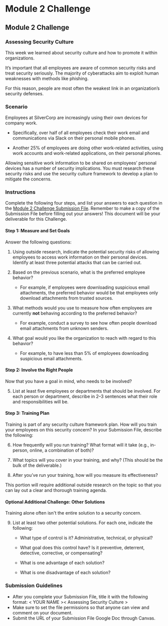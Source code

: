 # Module 2 Challenge

## Module 2 Challenge <assignment>

### Assessing Security Culture 

This week we learned about security culture and how to promote it within organizations.

It’s important that all employees are aware of common security risks and treat security seriously. The majority of cyberattacks aim to exploit human weaknesses with methods like phishing.

For this reason, people are most often the weakest link in an organization’s security defenses.

### Scenario

Employees at SilverCorp are increasingly using their own devices for company work.

* Specifically, over half of all employees check their work email and communications via Slack on their personal mobile phones.

* Another 25% of employees are doing other work-related activities, using work accounts and work-related applications, on their personal phones.

Allowing sensitive work information to be shared on employees’ personal devices has a number of security implications. You must research these security risks and use the security culture framework to develop a plan to mitigate the concerns.

### Instructions

Complete the following four steps, and list your answers to each question in the [Module 2 Challenge Submission File](https://docs.google.com/document/d/117gsUYTFh_QLrlogwuqsurDYAgjhaaus-O3cZFgz-rU/copy). Remember to make a copy of the Submission File before filling out your answers! This document will be your deliverable for this Challenge.

#### Step 1: Measure and Set Goals 

Answer the following questions:

1. Using outside research, indicate the potential security risks of allowing employees to access work information on their personal devices. Identify at least three potential attacks that can be carried out.

2. Based on the previous scenario, what is the preferred employee behavior? 
    - For example, if employees were downloading suspicious email attachments, the preferred behavior would be that employees only download attachments from trusted sources. 

3. What methods would you use to measure how often employees are currently **not** behaving according to the preferred behavior? 
    - For example, conduct a survey to see how often people download email attachments from unknown senders. 

4. What goal would you like the organization to reach with regard to this behavior? 
    - For example, to have less than 5% of employees downloading suspicious email attachments. 

#### Step 2: Involve the Right People 

Now that you have a goal in mind, who needs to be involved?  

5. List at least five employees or departments that should be involved. For each person or department, describe in 2&ndash;3 sentences what their role and responsibilities will be. 

#### Step 3: Training Plan 

Training is part of any security culture framework plan. How will you train your employees on this security concern? In your Submission File, describe the following:

6. How frequently will you run training? What format will it take (e.g., in-person, online, a combination of both)?

7. What topics will you cover in your training, and why? (This should be the bulk of the deliverable.)

8. After you’ve run your training, how will you measure its effectiveness? 

This portion will require additional outside research on the topic so that you can lay out a clear and thorough training agenda. 

#### Optional Additional Challenge: Other Solutions

Training alone often isn't the entire solution to a security concern. 

9. List at least two other potential solutions. For each one, indicate the following: 

    * What type of control is it? Administrative, technical, or physical? 

    * What goal does this control have? Is it preventive, deterrent, detective, corrective, or compensating?

    * What is one advantage of each solution? 

    * What is one disadvantage of each solution? 


### Submission Guidelines

* After you complete your Submission File, title it with the following format: < YOUR NAME >< Assessing Security Culture >
* Make sure to set the file permissions so that anyone can view and comment on your document.
* Submit the URL of your Submission File Google Doc through Canvas.

